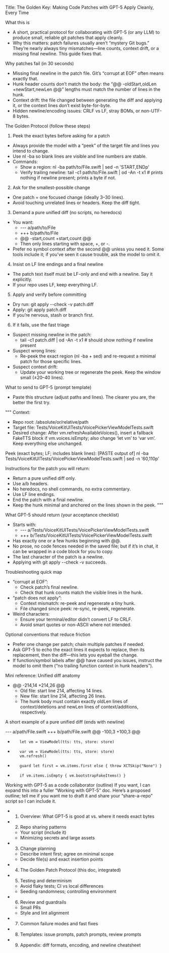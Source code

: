 Title: The Golden Key: Making Code Patches with GPT-5 Apply Cleanly, Every Time

What this is
- A short, practical protocol for collaborating with GPT-5 (or any LLM) to produce small, reliable git patches that apply cleanly.
- Why this matters: patch failures usually aren’t “mystery Git bugs.” They’re nearly always tiny mismatches—line counts, context drift, or a missing final newline. This guide fixes that.

Why patches fail (in 30 seconds)
- Missing final newline in the patch file. Git’s “corrupt at EOF” often means exactly that.
- Hunk header counts don’t match the body: the “@@ -oldStart,oldLen +newStart,newLen @@” lengths must match the number of lines in the hunk.
- Context drift: the file changed between generating the diff and applying it, or the context lines don’t exist byte-for-byte.
- Hidden newline/encoding issues: CRLF vs LF, stray BOMs, or non-UTF-8 bytes.

The Golden Protocol (follow these steps)
1) Peek the exact bytes before asking for a patch
- Always provide the model with a “peek” of the target file and lines you intend to change.
- Use nl -ba so blank lines are visible and line numbers are stable.
- Commands:
  - Show a region: nl -ba path/to/File.swift | sed -n 'START,ENDp'
  - Verify trailing newline: tail -c1 path/to/File.swift | od -An -t x1  # prints nothing if newline present; prints a byte if not.

2) Ask for the smallest-possible change
- One patch = one focused change (ideally 3–30 lines).
- Avoid touching unrelated lines or headers. Keep the diff tight.

3) Demand a pure unified diff (no scripts, no heredocs)
- You want:
  - --- a/path/to/File
  - +++ b/path/to/File
  - @@ -start,count +start,count @@
  - Then only lines starting with space, +, or -.
- Prefer no symbol context after the second @@ unless you need it. Some tools include it; if you’ve seen it cause trouble, ask the model to omit it.

4) Insist on LF line endings and a final newline
- The patch text itself must be LF-only and end with a newline. Say it explicitly.
- If your repo uses LF, keep everything LF.

5) Apply and verify before committing
- Dry run: git apply --check -v patch.diff
- Apply: git apply patch.diff
- If you’re nervous, stash or branch first.

6) If it fails, use the fast triage
- Suspect missing newline in the patch:
  - tail -c1 patch.diff | od -An -t x1   # should show nothing if newline present
- Suspect wrong lines:
  - Re-peek the exact region (nl -ba + sed) and re-request a minimal patch for those specific lines.
- Suspect context drift:
  - Update your working tree or regenerate the peek. Keep the window small (±20–40 lines).

What to send to GPT-5 (prompt template)
- Paste this structure (adjust paths and lines). The clearer you are, the better the first try.

"""
Context:
- Repo root: /absolute/or/relative/path
- Target file: Tests/VoiceKitUITests/VoicePickerViewModelTests.swift
- Desired change: After vm.refreshAvailableVoices(), insert a fallback FakeTTS block if vm.voices.isEmpty; also change ‘let vm’ to ‘var vm’. Keep everything else unchanged.

Peek (exact bytes; LF; includes blank lines):
[PASTE output of]
nl -ba Tests/VoiceKitUITests/VoicePickerViewModelTests.swift | sed -n '60,110p'

Instructions for the patch you will return:
- Return a pure unified diff only.
- Use a/b headers.
- No heredocs, no shell commands, no extra commentary.
- Use LF line endings.
- End the patch with a final newline.
- Keep the hunk minimal and anchored on the lines shown in the peek.
"""

What GPT-5 should return (your acceptance checklist)
- Starts with:
  - --- a/Tests/VoiceKitUITests/VoicePickerViewModelTests.swift
  - +++ b/Tests/VoiceKitUITests/VoicePickerViewModelTests.swift
- Has exactly one or a few hunks beginning with @@.
- No prose, no code fences needed in the saved file; but if it’s in chat, it can be wrapped in a code block for you to copy.
- The last character of the patch is a newline.
- Applying with git apply --check -v succeeds.

Troubleshooting quick map
- “corrupt at EOF”:
  - Check patch’s final newline.
  - Check that hunk counts match the visible lines in the hunk.
- “patch does not apply”:
  - Context mismatch: re-peek and regenerate a tiny hunk.
  - File changed since peek: re-sync, re-peek, regenerate.
- Weird characters:
  - Ensure your terminal/editor didn’t convert LF to CRLF.
  - Avoid smart quotes or non-ASCII where not intended.

Optional conventions that reduce friction
- Prefer one change per patch; chain multiple patches if needed.
- Ask GPT-5 to echo the exact lines it expects to replace, then its replacement, then the diff—this lets you eyeball the change.
- If function/symbol labels after @@ have caused you issues, instruct the model to omit them (“no trailing function context in hunk headers”).

Mini reference: Unified diff anatomy
- @@ -214,14 +214,26 @@
  - Old file: start line 214, affecting 14 lines.
  - New file: start line 214, affecting 26 lines.
  - The hunk body must contain exactly oldLen lines of context/deletions and newLen lines of context/additions, respectively.

A short example of a pure unified diff (ends with newline)

--- a/path/File.swift
+++ b/path/File.swift
@@ -100,3 +100,3 @@
-        let vm = ViewModel(tts: tts, store: store)
+        var vm = ViewModel(tts: tts, store: store)
         vm.refresh()
-        guard let first = vm.items.first else { throw XCTSkip("None") }
+        if vm.items.isEmpty { vm.bootstrapFakeItems() }

Working with GPT-5 as a code collaborator (outline)
If you want, I can expand this into a fuller “Working with GPT-5” doc. Here’s a proposed outline; tell me if you want me to draft it and share your “share-a-repo” script so I can include it.

- 1. Overview: What GPT-5 is good at vs. where it needs exact bytes
- 2. Repo sharing patterns
  - Your script (include it)
  - Minimizing secrets and large assets
- 3. Change planning
  - Describe intent first; agree on minimal scope
  - Decide file(s) and exact insertion points
- 4. The Golden Patch Protocol (this doc, integrated)
- 5. Testing and determinism
  - Avoid flaky tests; CI vs local differences
  - Seeding randomness; controlling environment
- 6. Review and guardrails
  - Small PRs
  - Style and lint alignment
- 7. Common failure modes and fast fixes
- 8. Templates: issue prompts, patch prompts, review prompts
- 9. Appendix: diff formats, encoding, and newline cheatsheet
